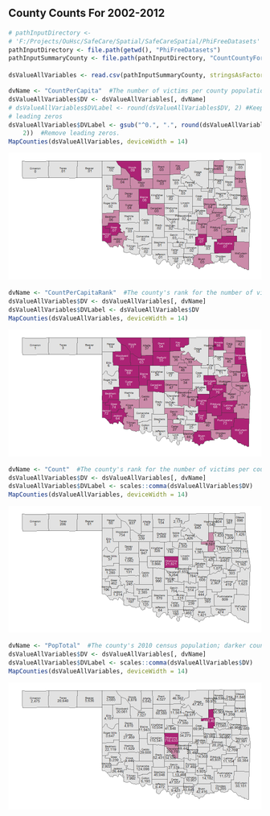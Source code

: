 ## County Counts For 2002-2012

<!-- Point knitr to the underlying code file so it knows where to look for the chunks. -->




```r
# pathInputDirectory <-
# 'F:/Projects/OuHsc/SafeCare/Spatial/SafeCareSpatial/PhiFreeDatasets'
pathInputDirectory <- file.path(getwd(), "PhiFreeDatasets")
pathInputSummaryCounty <- file.path(pathInputDirectory, "CountCountyFortified.csv")

dsValueAllVariables <- read.csv(pathInputSummaryCounty, stringsAsFactors = FALSE)
```



```r
dvName <- "CountPerCapita"  #The number of victims per county population; darker counties have more victims, adjusted for pop
dsValueAllVariables$DV <- dsValueAllVariables[, dvName]
# dsValueAllVariables$DVLabel <- round(dsValueAllVariables$DV, 2) #Keeps
# leading zeros
dsValueAllVariables$DVLabel <- gsub("^0.", ".", round(dsValueAllVariables$DV, 
    2))  #Remove leading zeros.
MapCounties(dsValueAllVariables, deviceWidth = 14)
```

![plot of chunk CountPerCapita](figure/CountPerCapita.png) 



```r
dvName <- "CountPerCapitaRank"  #The county's rank for the number of victims per county population; darker counties have more victims, adjusted for pop
dsValueAllVariables$DV <- dsValueAllVariables[, dvName]
dsValueAllVariables$DVLabel <- dsValueAllVariables$DV
MapCounties(dsValueAllVariables, deviceWidth = 14)
```

![plot of chunk CountPerCapitaRank](figure/CountPerCapitaRank.png) 



```r
dvName <- "Count"  #The county's rank for the number of victims per county population; darker counties have more total victims
dsValueAllVariables$DV <- dsValueAllVariables[, dvName]
dsValueAllVariables$DVLabel <- scales::comma(dsValueAllVariables$DV)
MapCounties(dsValueAllVariables, deviceWidth = 14)
```

![plot of chunk Count](figure/Count.png) 



```r
dvName <- "PopTotal"  #The county's 2010 census population; darker counties have more people
dsValueAllVariables$DV <- dsValueAllVariables[, dvName]
dsValueAllVariables$DVLabel <- scales::comma(dsValueAllVariables$DV)
MapCounties(dsValueAllVariables, deviceWidth = 14)
```

![plot of chunk PopTotal](figure/PopTotal.png) 


